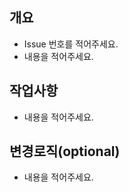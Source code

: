 ## 개요
- Issue 번호를 적어주세요.
- 내용을 적어주세요.
     
## 작업사항
- 내용을 적어주세요.
     
## 변경로직(optional)
- 내용을 적어주세요.